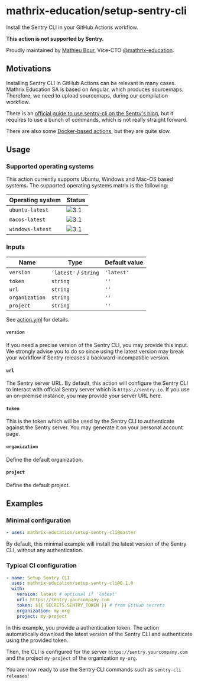 # mathrix-education/setup-sentry-cli
Install the Sentry CLI in your GitHub Actions workflow.

**This action is not supported by Sentry.**

Proudly maintained by [Mathieu Bour][1.1], Vice-CTO
[@mathrix-education][1.2].

[1.1]: https://github.com/mathieu-bour
[1.2]: https://github.com/mathrix-education

## Motivations
Installing Sentry CLI in GitHub Actions can be relevant in many cases.
Mathrix Education SA is based on Angular, which produces sourcemaps.
Therefore, we need to upload sourcemaps, during our compilation
workflow.

There is an
[official guide to use sentry-cli on the Sentry's blog][2.1],
but it requires to use a bunch of commands, which is not really
straight forward.

There are also some [Docker-based actions][2.2], but they are quite
slow.

[2.1]: https://blog.sentry.io/2019/12/17/using-github-actions-to-create-sentry-releases
[2.2]: https://github.com/marketplace?type=actions&query=sentry


## Usage
### Supported operating systems
This action currently supports Ubuntu, Windows and Mac-OS based systems.
The supported operating systems matrix is the following:

| Operating system | Status |
|------------------|-------|
| `ubuntu-latest`  | ![3.1] |
| `macos-latest`   | ![3.1] |
| `windows-latest` | ![3.1] |

[3.1]: https://img.shields.io/badge/status-supported-brightgreen

### Inputs
| Name           | Type                  | Default value |
|----------------|-----------------------|---------------|
| `version`      | `'latest'` / `string` | `'latest'`    |
| `token`        | `string`              | `''`          |
| `url`          | `string`              | `''`          |
| `organization` | `string`              | `''`          |
| `project`      | `string`              | `''`          |

See [action.yml](action.yml) for details.

#### `version`
If you need a precise version of the Sentry CLI, you may provide this
input. We strongly advise you to do so since using the latest version
may break your workflow if Sentry releases a backward-incompatible
version.

#### `url`
The Sentry server URL. By default, this action will configure the
Sentry CLI to interact with official Sentry server which is
`https://sentry.io`. If you use an on-premise instance, you may provide
your server URL here.

#### `token`
This is the token which will be used by the Sentry CLI to authenticate
against the Sentry server.
You may generate it on your personal account page.

#### `organization`
Define the default organization.

#### `project`
Define the default project.

## Examples
### Minimal configuration
```yaml
- uses: mathrix-education/setup-sentry-cli@master
```
By default, this minimal example will install the latest version of the
Sentry CLI, without any authentication.

### Typical CI configuration
```yaml
- name: Setup Sentry CLI
  uses: mathrix-education/setup-sentry-cli@0.1.0
  with:
    version: latest # optional if 'latest'
    url: https://sentry.yourcompany.com
    token: ${{ SECRETS.SENTRY_TOKEN }} # from GitHub secrets
    organization: my-org
    project: my-project
```
In this example, you provide a authentication token. The action
automatically download the latest version of the Sentry CLI and
authenticate using the provided token.

Then, the CLI is configured for the server
`https://sentry.yourcompany.com` and the project `my-project` of the
organization `my-org`.

You are now ready to use the Sentry CLI commands such as
`sentry-cli releases`!
